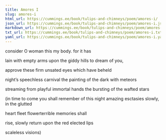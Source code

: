 ```yaml
---
title: Amores I
slug: amores-i
html_url: https://cummings.ee/book/tulips-and-chimneys/poem/amores-i/
json_url: https://cummings.ee/book/tulips-and-chimneys/poem/amores-i.json
markdown_url: https://cummings.ee/book/tulips-and-chimneys/poem/amores-i.md
txt_url: https://cummings.ee/book/tulips-and-chimneys/poem/amores-i.txt
yaml_url: https://cummings.ee/book/tulips-and-chimneys/poem/amores-i.yaml
---
```


consider O
woman this
my body.
for it has

lain
with empty arms
upon the giddy hills
to dream of you,

approve these
firm unsated
eyes
which have beheld

night’s speechless carnival
the painting
of the dark
with meteors

streaming from playful
immortal hands
the bursting
of the wafted stars

(in time to come you shall
remember of this night amazing
esctasies slowly,
in the glutted

heart fleet
flowerterrible
memories
shall

rise, slowly
return upon the
red elected lips

scaleless visions)
